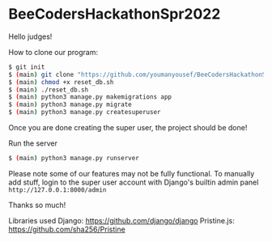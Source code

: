 # BeeCodersHackathonSpr2022
Hello judges!

How to clone our program:

```bash
$ git init
$ (main) git clone "https://github.com/youmanyousef/BeeCodersHackathonSpr2022.git"
$ (main) chmod +x reset_db.sh
$ (main) ./reset_db.sh
$ (main) python3 manage.py makemigrations app
$ (main) python3 manage.py migrate
$ (main) python3 manage.py createsuperuser
```

Once you are done creating the super user, the project should be done!

Run the server 

```bash
$ (main) python3 manage.py runserver
```

Please note some of our features may not be fully functional. To manually add stuff, login to the super user account with Django's builtin admin panel
`
http://127.0.0.1:8000/admin
`

Thanks so much!

Libraries used
Django: https://github.com/django/django
Pristine.js: https://github.com/sha256/Pristine
